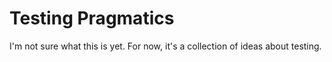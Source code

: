 # Testing Pragmatics

I'm not sure what this is yet. For now, it's a collection of ideas about testing.
